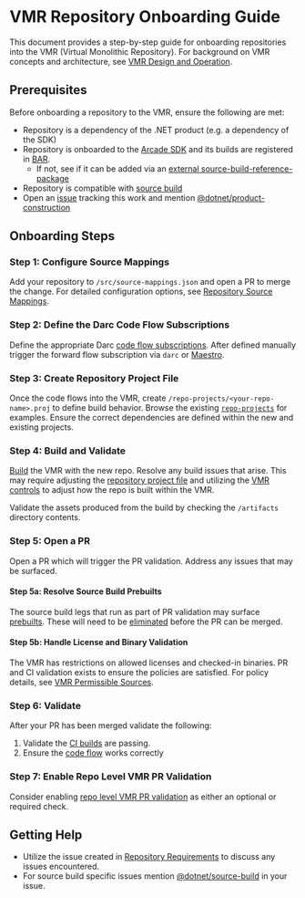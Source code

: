 # VMR Repository Onboarding Guide

This document provides a step-by-step guide for onboarding repositories into the VMR (Virtual Monolithic Repository).
For background on VMR concepts and architecture, see [VMR Design and Operation](./VMR-Design-And-Operation.md).

## Prerequisites

Before onboarding a repository to the VMR, ensure the following are met:

- Repository is a dependency of the .NET product (e.g. a dependency of the SDK)
- Repository is onboarded to the [Arcade SDK](https://github.com/dotnet/arcade/blob/main/Documentation/StartHere.md) and its builds are registered in [BAR](https://github.com/dotnet/arcade-services/blob/main/docs/Darc.md#locating-the-bar-build-id-for-a-build).
  - If not, see if it can be added via an [external source-build-reference-package](https://github.com/dotnet/source-build-reference-packages/blob/main/README.md#external)
- Repository is compatible with [source build](https://github.com/dotnet/source-build/blob/main/Documentation/sourcebuild-in-repos/README.md)
- Open an [issue](https://github.com/dotnet/dotnet/issues/new/choose) tracking this work and mention [@dotnet/product-construction](https://github.com/orgs/dotnet/teams/product-construction)

## Onboarding Steps

### Step 1: Configure Source Mappings

Add your repository to `/src/source-mappings.json` and open a PR to merge the change.
For detailed configuration options, see [Repository Source Mappings](./VMR-Full-Code-Flow.md#repository-source-mappings).

### Step 2: Define the Darc Code Flow Subscriptions

Define the appropriate Darc [code flow subscriptions](./Codeflow-PRs.md).
After defined manually trigger the forward flow subscription via `darc` or [Maestro](https://maestro.dot.net/subscriptions).

### Step 3: Create Repository Project File

Once the code flows into the VMR, create `/repo-projects/<your-repo-name>.proj` to define build behavior.
Browse the existing [`repo-projects`](https://github.com/dotnet/dotnet/tree/main/repo-projects) for examples.
Ensure the correct dependencies are defined within the new and existing projects.

### Step 4: Build and Validate

[Build](./README.md#building) the VMR with the new repo.
Resolve any build issues that arise.
This may require adjusting the [repository project file](#step-3-create-repository-project-file) and utilizing the [VMR controls](./VMR-Controls.md) to adjust how the repo is built within the VMR.

Validate the assets produced from the build by checking the `/artifacts` directory contents.

### Step 5: Open a PR

Open a PR which will trigger the PR validation.
Address any issues that may be surfaced.

#### Step 5a: Resolve Source Build Prebuilts

The source build legs that run as part of PR validation may surface [prebuilts](https://github.com/dotnet/source-build/blob/main/Documentation/eliminating-pre-builts.md#what-is-a-prebuilt).
These will need to be [eliminated](https://github.com/dotnet/source-build/blob/main/Documentation/eliminating-pre-builts.md#eliminating-pre-builts) before the PR can be merged.

#### Step 5b: Handle License and Binary Validation

The VMR has restrictions on allowed licenses and checked-in binaries.
PR and CI validation exists to ensure the policies are satisfied.
For policy details, see [VMR Permissible Sources](./VMR-Permissible-Sources.md).

### Step 6: Validate

After your PR has been merged validate the following:

1. Validate the [CI builds](https://dev.azure.com/dnceng/internal/_build?definitionId=1330) are passing.
1. Ensure the [code flow](https://maestro.dot.net) works correctly

### Step 7: Enable Repo Level VMR PR Validation

Consider enabling [repo level VMR PR validation](https://github.com/dotnet/arcade/blob/main/Documentation/VmrValidation.md) as either an optional or required check.

## Getting Help

- Utilize the issue created in [Repository Requirements](#prerequisites) to discuss any issues encountered.
- For source build specific issues mention [@dotnet/source-build](https://github.com/orgs/dotnet/teams/source-build) in your issue.

